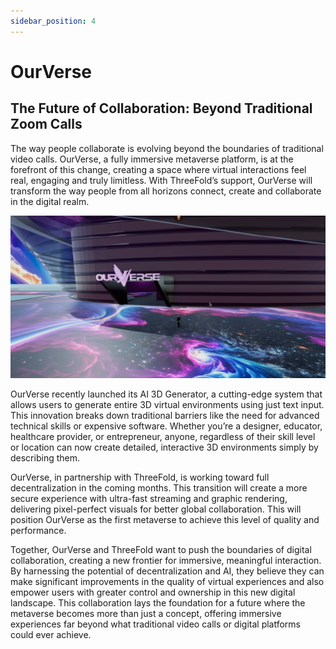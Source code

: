 ```yaml
---
sidebar_position: 4
---
```


# OurVerse

## **The Future of Collaboration: Beyond Traditional Zoom Calls**

The way people collaborate is evolving beyond the boundaries of traditional video calls. OurVerse, a fully immersive metaverse platform, is at the forefront of this change, creating a space where virtual interactions feel real, engaging and truly limitless. With ThreeFold’s support, OurVerse will transform the way people from all horizons connect, create and collaborate in the digital realm.

![](./img/ourverse.png)

OurVerse recently launched its AI 3D Generator, a cutting-edge system that allows users to generate entire 3D virtual environments using just text input. This innovation breaks down traditional barriers like the need for advanced technical skills or expensive software. Whether you’re a designer, educator, healthcare provider, or entrepreneur, anyone, regardless of their skill level or location can now create detailed, interactive 3D environments simply by describing them.

OurVerse, in partnership with ThreeFold, is working toward full decentralization in the coming months. This transition will create a more secure experience with ultra-fast streaming and graphic rendering, delivering pixel-perfect visuals for better global collaboration. This will position OurVerse as the first metaverse to achieve this level of quality and performance.

Together, OurVerse and ThreeFold want to push the boundaries of digital collaboration, creating a new frontier for immersive, meaningful interaction. By harnessing the potential of decentralization and AI, they believe they can make significant improvements in the quality of virtual experiences and also empower users with greater control and ownership in this new digital landscape. This collaboration lays the foundation for a future where the metaverse becomes more than just a concept, offering immersive experiences far beyond what traditional video calls or digital platforms could ever achieve.


